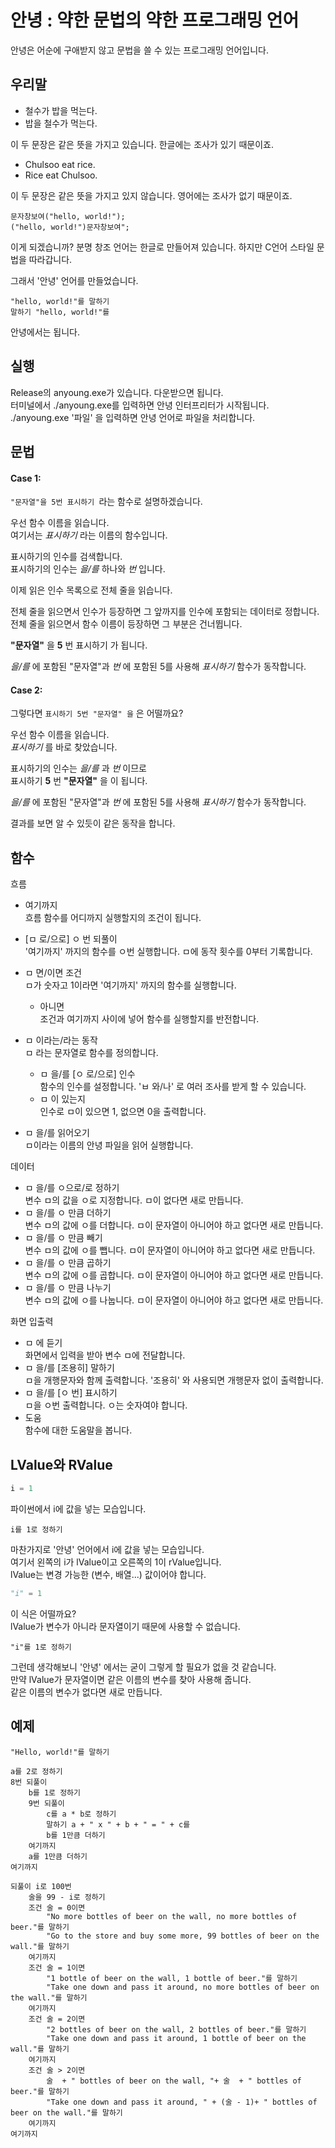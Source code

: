 # 안녕 : 약한 문법의 약한 프로그래밍 언어
안녕은 어순에 구애받지 않고 문법을 쓸 수 있는 프로그래밍 언어입니다.

## 우리말
 * 철수가 밥을 먹는다.
 * 밥을 철수가 먹는다.  

이 두 문장은 같은 뜻을 가지고 있습니다. 한글에는 조사가 있기 때문이죠.

 * Chulsoo eat rice.
 * Rice eat Chulsoo.  

이 두 문장은 같은 뜻을 가지고 있지 않습니다. 영어에는 조사가 없기 때문이죠.

```창조
문자창보여("hello, world!");
("hello, world!")문자창보여";
```

이게 되겠습니까? 
분명 창조 언어는 한글로 만들어져 있습니다. 하지만 C언어 스타일 문법을 따라갑니다.

그래서 '안녕' 언어를 만들었습니다.

```안녕
"hello, world!"를 말하기
말하기 "hello, world!"를
```

안녕에서는 됩니다.

## 실행
Release의 anyoung.exe가 있습니다. 다운받으면 됩니다.  
터미널에서 ./anyoung.exe를 입력하면 안녕 인터프리터가 시작됩니다.  
./anyoung.exe '파일' 을 입력하면 안녕 언어로 파일을 처리합니다.  
## 문법

#### Case 1:
```"문자열"을 5번 표시하기 ```라는 함수로 설명하겠습니다.

우선 함수 이름을 읽습니다.  
여기서는 _표시하기_ 라는 이름의 함수입니다.

표시하기의 인수를 검색합니다.  
표시하기의 인수는 _을/를_ 하나와 _번_ 입니다.

이제 읽은 인수 목록으로 전체 줄을 읽습니다.

전체 줄을 읽으면서 인수가 등장하면 그 앞까지를 인수에 포함되는 데이터로 정합니다.  
전체 줄을 읽으면서 함수 이름이 등장하면 그 부분은 건너뜁니다.

__"문자열"__ 을 __5__ 번 표시하기 가 됩니다.

_을/를_ 에 포함된 "문자열"과 _번_ 에 포함된 5를 사용해 *표시하기* 함수가 동작합니다.

#### Case 2:

그렇다면 ```표시하기 5번 "문자열" 을``` 은 어떨까요?

우선 함수 이름을 읽습니다.  
_표시하기_ 를 바로 찾았습니다.

표시하기의 인수는 _을/를_ 과 _번_ 이므로  
표시하기 __5__ 번 __"문자열"__ 을 이 됩니다.

_을/를_ 에 포함된 "문자열"과 _번_ 에 포함된 5를 사용해 *표시하기* 함수가 동작합니다.

결과를 보면 알 수 있듯이 같은 동작을 합니다.

## 함수

흐름  
+ 여기까지  
흐름 함수를 어디까지 실행할지의 조건이 됩니다.  

+ [ㅁ 로/으로] ㅇ 번 되풀이  
'여기까지' 까지의 함수를 ㅇ번 실행합니다. ㅁ에 동작 횟수를 0부터 기록합니다.  
+ ㅁ 면/이면 조건  
ㅁ가 숫자고 1이라면 '여기까지' 까지의 함수를 실행합니다.  
  + 아니면  
조건과 여기까지 사이에 넣어 함수를 실행할지를 반전합니다.  

+ ㅁ 이라는/라는 동작  
ㅁ 라는 문자열로 함수를 정의합니다.  
  + ㅁ 을/를 [ㅇ 로/으로] 인수  
함수의 인수를 설정합니다. 'ㅂ 와/나' 로 여러 조사를 받게 할 수 있습니다.  
  + ㅁ 이 있는지  
인수로 ㅁ이 있으면 1, 없으면 0을 출력합니다.  

+ ㅁ 을/를 읽어오기  
ㅁ이라는 이름의 안녕 파일을 읽어 실행합니다.  

데이터  
+ ㅁ 을/를 ㅇ으로/로 정하기  
변수 ㅁ의 값을 ㅇ로 지정합니다. ㅁ이 없다면 새로 만듭니다.  
+ ㅁ 을/를 ㅇ 만큼 더하기  
변수 ㅁ의 값에 ㅇ를 더합니다. ㅁ이 문자열이 아니어야 하고 없다면 새로 만듭니다.  
+ ㅁ 을/를 ㅇ 만큼 빼기  
변수 ㅁ의 값에 ㅇ를 뺍니다. ㅁ이 문자열이 아니어야 하고 없다면 새로 만듭니다.  
+ ㅁ 을/를 ㅇ 만큼 곱하기  
변수 ㅁ의 값에 ㅇ를 곱합니다. ㅁ이 문자열이 아니어야 하고 없다면 새로 만듭니다.  
+ ㅁ 을/를 ㅇ 만큼 나누기  
변수 ㅁ의  값에 ㅇ를 나눕니다. ㅁ이 문자열이 아니어야 하고 없다면 새로 만듭니다.  

화면 입출력  
+ ㅁ 에 듣기  
화면에서 입력을 받아 변수 ㅁ에 전달합니다.  
+ ㅁ 을/를 [조용히] 말하기  
ㅁ을 개행문자와 함께 출력합니다. '조용히' 와 사용되면 개행문자 없이 출력합니다.  
+ ㅁ 을/를 [ㅇ 번] 표시하기  
ㅁ을 ㅇ번 출력합니다. ㅇ는 숫자여야 합니다.  
+ 도움  
함수에 대한 도움말을 봅니다.  
    
## LValue와 RValue
```python
i = 1
```
파이썬에서 i에 값을 넣는 모습입니다.
```안녕
i를 1로 정하기
```
마찬가지로 '안녕' 언어에서 i에 값을 넣는 모습입니다.  
여기서 왼쪽의 i가 lValue이고 오른쪽의 1이 rValue입니다.  
lValue는 변경 가능한 (변수, 배열...) 값이어야 합니다.  

```python
"i" = 1
```
이 식은 어떨까요?  
lValue가 변수가 아니라 문자열이기 때문에 사용할 수 없습니다.
```안녕
"i"를 1로 정하기
```
그런데 생각해보니 '안녕' 에서는 굳이 그렇게 할 필요가 없을 것 같습니다.  
만약 lValue가 문자열이면 같은 이름의 변수를 찾아 사용해 줍니다.  
같은 이름의 변수가 없다면 새로 만듭니다.  

## 예제

```안녕
"Hello, world!"를 말하기
```
```안녕
a를 2로 정하기
8번 되풀이
    b를 1로 정하기
    9번 되풀이
        c를 a * b로 정하기
        말하기 a + " x " + b + " = " + c를
        b를 1만큼 더하기
    여기까지
    a를 1만큼 더하기
여기까지
```
```안녕
되풀이 i로 100번
    술을 99 - i로 정하기
    조건 술 = 0이면
        "No more bottles of beer on the wall, no more bottles of beer."를 말하기
        "Go to the store and buy some more, 99 bottles of beer on the wall."를 말하기
    여기까지
    조건 술 = 1이면
        "1 bottle of beer on the wall, 1 bottle of beer."를 말하기
        "Take one down and pass it around, no more bottles of beer on the wall."를 말하기
    여기까지
    조건 술 = 2이면
        "2 bottles of beer on the wall, 2 bottles of beer."를 말하기
        "Take one down and pass it around, 1 bottle of beer on the wall."를 말하기
    여기까지
    조건 술 > 2이면
        술  + " bottles of beer on the wall, "+ 술  + " bottles of beer."를 말하기
        "Take one down and pass it around, " + (술 - 1)+ " bottles of beer on the wall."를 말하기
    여기까지
여기까지
```